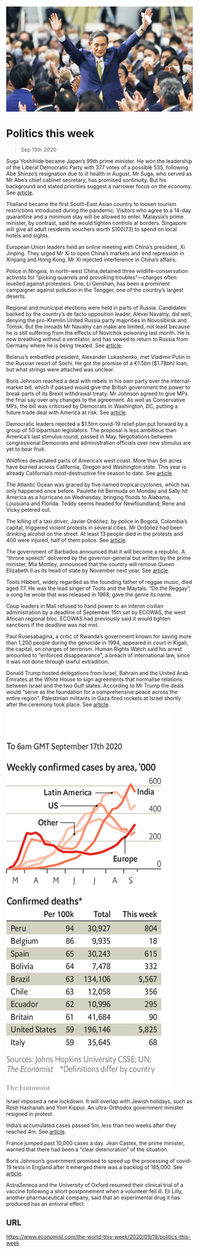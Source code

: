 ![](./images/20200919_WWP001_0.jpg)

# Politics this week

> Sep 19th 2020

Suga Yoshihide became Japan’s 99th prime minister. He won the leadership of the Liberal Democratic Party with 377 votes of a possible 535, following Abe Shinzo’s resignation due to ill health in August. Mr Suga, who served as Mr Abe’s chief cabinet secretary, has promised continuity. But his background and stated priorities suggest a narrower focus on the economy. See [article](https://www.economist.com//asia/2020/09/19/suga-yoshihide-japans-new-prime-minister-promises-continuity).

Thailand became the first South-East Asian country to loosen tourism restrictions introduced during the pandemic. Visitors who agree to a 14-day quarantine and a minimum stay will be allowed to enter. Malaysia’s prime minister, by contrast, said he would tighten controls at borders. Singapore will give all adult residents vouchers worth S$100 ($73) to spend on local hotels and sights.

European Union leaders held an online meeting with China’s president, Xi Jinping. They urged Mr Xi to open China’s markets and end repression in Xinjiang and Hong Kong. Mr Xi rejected interference in China’s affairs.

Police in Ningxia, in north-west China,detained three wildlife-conservation activists for “picking quarrels and provoking troubles”—charges often levelled against protesters. One, Li Genshan, has been a prominent campaigner against pollution in the Tengger, one of the country’s largest deserts.

Regional and municipal elections were held in parts of Russia. Candidates backed by the country’s de facto opposition leader, Alexei Navalny, did well, denying the pro-Kremlin United Russia party majorities in Novosibirsk and Tomsk. But the inroads Mr Navalny can make are limited, not least because he is still suffering from the effects of Novichok poisoning last month. He is now breathing without a ventilator, and has vowed to return to Russia from Germany where he is being treated. See [article](https://www.economist.com//europe/2020/09/19/alexei-navalny-russias-poisoned-opposition-leader-has-a-siberian-success).

Belarus’s embattled president, Alexander Lukashenko, met Vladimir Putin in the Russian resort of Sochi. He got the promise of a €1.5bn ($1.78bn) loan, but what strings were attached was unclear.

Boris Johnson reached a deal with rebels in his own party over the internal-market bill, which if passed would give the British government the power to break parts of its Brexit withdrawal treaty. Mr Johnson agreed to give MPs the final say over any changes to the agreement. As well as Conservative MPs, the bill was criticised by Democrats in Washington, DC, putting a future trade deal with America at risk. See [article](https://www.economist.com//britain/2020/09/17/boris-v-the-blue-blob).

Democratic leaders rejected a $1.5trn covid-19 relief plan put forward by a group of 50 bipartisan legislators. The proposal is less ambitious than America’s last stimulus round, passed in May. Negotiations between congressional Democrats and administration officials over new stimulus are yet to bear fruit.

Wildfires devastated parts of America’s west coast. More than 5m acres have burned across California, Oregon and Washington state. This year is already California’s most-destructive fire season to date. See [article](https://www.economist.com//united-states/2020/09/17/global-warming-and-the-presidential-election).

The Atlantic Ocean was graced by five named tropical cyclones, which has only happened once before. Paulette hit Bermuda on Monday and Sally hit America as a hurricane on Wednesday, bringing floods to Alabama, Louisiana and Florida. Teddy seems headed for Newfoundland; Rene and Vicky petered out.

The killing of a taxi driver, Javier Ordóñez, by police in Bogotá, Colombia’s capital, triggered violent protests in several cities. Mr Ordóñez had been drinking alcohol on the street. At least 13 people died in the protests and 400 were injured, half of them police. See [article](https://www.economist.com//the-americas/2020/09/19/why-colombias-militarised-police-need-reform).

The government of Barbados announced that it will become a republic. A “throne speech” delivered by the governor-general but written by the prime minister, Mia Mottley, announced that the country will remove Queen Elizabeth II as its head of state by November next year. See [article](https://www.economist.com//the-americas/2020/09/16/barbados-decides-to-dump-the-queen).

Toots Hibbert, widely regarded as the founding father of reggae music, died aged 77. He was the lead singer of Toots and the Maytals. “Do the Reggay”, a song he wrote that was released in 1968, gave the genre its name.

Coup leaders in Mali refused to hand power to an interim civilian administration by a deadline of September 15th set by ECOWAS, the west African regional bloc. ECOWAS had previously said it would tighten sanctions if the deadline was not met.

Paul Rusesabagina, a critic of Rwanda’s government known for saving more than 1,200 people during the genocide in 1994, appeared in court in Kigali, the capital, on charges of terrorism. Human Rights Watch said his arrest amounted to “enforced disappearance”, a breach of international law, since it was not done through lawful extradition.

Donald Trump hosted delegations from Israel, Bahrain and the United Arab Emirates at the White House to sign agreements that normalise relations between Israel and the two Gulf states. According to Mr Trump the deals would “serve as the foundation for a comprehensive peace across the entire region”. Palestinian militants in Gaza fired rockets at Israel shortly after the ceremony took place. See [article](https://www.economist.com//middle-east-and-africa/2020/09/19/the-arab-israeli-conflict-is-fading).



![](./images/20200919_WWC027.png)

Israel imposed a new lockdown. It will overlap with Jewish holidays, such as Rosh Hashanah and Yom Kippur. An ultra-Orthodox government minister resigned in protest.

India’s accumulated cases passed 5m, less than two weeks after they reached 4m. See [article](https://www.economist.com//asia/2020/09/17/a-real-life-bollywood-tragedy-becomes-a-political-farce).

France jumped past 10,000 cases a day. Jean Castex, the prime minister, warned that there had been a “clear deterioration” of the situation.

Boris Johnson’s government promised to speed up the processing of covid-19 tests in England after it emerged there was a backlog of 185,000. See [article](https://www.economist.com//britain/2020/09/19/britains-testing-system-seizes-up-just-when-it-is-needed-most).

AstraZeneca and the University of Oxford resumed their clinical trial of a vaccine following a short postponement when a volunteer fell ill. Eli Lilly, another pharmaceutical company, said that an experimental drug it has produced has an antiviral effect.

## URL

https://www.economist.com/the-world-this-week/2020/09/19/politics-this-week
